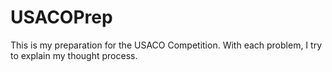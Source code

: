 # USACOPrep
This is my preparation for the USACO Competition. With each problem, I try to explain my thought process. 
